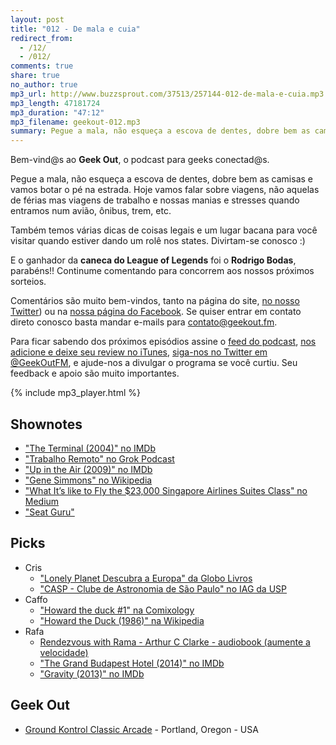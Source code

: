 ```yaml
---
layout: post
title: "012 - De mala e cuia"
redirect_from:
  - /12/
  - /012/
comments: true
share: true
no_author: true
mp3_url: http://www.buzzsprout.com/37513/257144-012-de-mala-e-cuia.mp3
mp3_length: 47181724
mp3_duration: "47:12"
mp3_filename: geekout-012.mp3
summary: Pegue a mala, não esqueça a escova de dentes, dobre bem as camisas e vamos botar o pé na estrada. Hoje vamos falar sobre viagens, não aquelas de férias mas viagens de trabalho e nossas manias e stresses quando entramos num avião, ônibus, trem, etc. Também temos várias dicas de coisas legais e um lugar bacana para você visitar quando estiver dando um rolê nos states. Divirtam-se conosco :)
---
```


Bem-vind@s ao **Geek Out**, o podcast para geeks conectad@s.

Pegue a mala, não esqueça a escova de dentes, dobre bem as camisas e vamos botar o pé na estrada. Hoje vamos falar sobre viagens, não aquelas de férias mas viagens de trabalho e nossas manias e stresses quando entramos num avião, ônibus, trem, etc.

Também temos várias dicas de coisas legais e um lugar bacana para você visitar quando estiver dando um rolê nos states. Divirtam-se conosco :)

E o ganhador da **caneca do League of Legends** foi o **Rodrigo Bodas**, parabéns!! Continume comentando para concorrem aos nossos próximos sorteios.

Comentários são muito bem-vindos, tanto na página do site, [no nosso Twitter](https://twitter.com/geekoutfm)) ou na [nossa página do Facebook](https://www.facebook.com/geekoutfm). Se quiser entrar em contato direto conosco basta mandar e-mails para [contato@geekout.fm](mailto:contato@geekout.fm).

Para ficar sabendo dos próximos episódios assine o [feed do podcast](/feed.xml), [nos adicione e deixe seu review no iTunes](https://itunes.apple.com/br/podcast/geek-out/id956387481), [siga-nos no Twitter em @GeekOutFM](https://twitter.com/GeekoutFM), e ajude-nos a divulgar o programa se você curtiu. Seu feedback e apoio são muito importantes.

{% include mp3_player.html %}

## Shownotes
* ["The Terminal (2004)" no IMDb](http://www.imdb.com/title/tt0362227/)
* ["Trabalho Remoto" no Grok Podcast](http://www.grokpodcast.com/2013/04/02/episodio-86-trabalho-remoto-parte-1-de-4/)
* ["Up in the Air (2009)" no IMDb](http://www.imdb.com/title/tt1193138/)
* ["Gene Simmons" no Wikipedia](http://en.wikipedia.org/wiki/Gene_Simmons)
* ["What It’s like to Fly the $23,000 Singapore Airlines Suites Class" no Medium](https://medium.com/travel-adventure/what-its-like-to-fly-the-23-000-singapore-airlines-suites-class-17d9f3fee0d)
* ["Seat Guru"](http://www.seatguru.com/)

## Picks
* Cris
  * ["Lonely Planet Descubra a Europa" da Globo Livros](http://globolivros.globo.com/livros/lonely-planet-descubra-a-europa)
  * ["CASP - Clube de Astronomia de São Paulo" no IAG da USP](http://www.astrocasp.com/)
* Caffo
  * ["Howard the duck #1" na Comixology](https://www.comixology.com/Howard-The-Duck-2015-1/digital-comic/199494)
  * ["Howard the Duck (1986)" na Wikipedia](http://en.wikipedia.org/wiki/Howard_the_Duck_%28film%29)
* Rafa
  * [Rendezvous with Rama - Arthur C Clarke - audiobook (aumente a velocidade)](http://www.audible.com/pd/Sci-Fi-Fantasy/Rendezvous-with-Rama-Audiobook/B002UZLF2U)
  * ["The Grand Budapest Hotel (2014)" no IMDb](http://www.imdb.com/title/tt2278388/)
  * ["Gravity (2013)" no IMDb](http://www.imdb.com/title/tt1454468/)

## Geek Out
* [Ground Kontrol Classic Arcade](http://groundkontrol.com/) - Portland, Oregon - USA